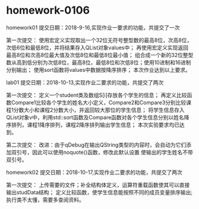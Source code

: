 # homework-0106
homework01    提交日期：2018-9-16,实现作业一要求的功能，共提交了一次

第一次提交：
使用宏定义实现取出一个32位无符号整型数的最高8位，次高8位，次低6位和最低8位，并将结果存入QList<qint8>对象values中；
再使用宏定义实现返回最高8位和次高8位最大值及次低8位和最低8位最小值；
组合成一个新的32位整型数从高到低分别为次低8位，最高8位，最低8位和次低8位；使用10进制和16进制分别输出；
使用sort函数将values中数据按降序排序；
本次作业达到以上要求。
  

lab01  提交日期：2018-10-13,实现作业二要求的功能，共提交了两次

第一次提交：
定义一个student类及数组S[i]存放各个学生的信息；
再定义比较函数Compare1比较各个学生的姓名大小定义，Compare2和Compare3分别比较课程1分数大小和课程2分数大小，并返回较大那位的学生信息；
将学生信息存入QList<student>对象v中，利用std::sort函数及Compare函数对各个学生信息分别以姓名降序排列，课程1降序排列，课程2降序排列输出学生信息；
本次实验要求均已达到。

第二次提交：
改进：由于qDebug在输出QString类型的内容时，会自动为它们添加双引号，因此可以使用noquote()函数，修改此默认设置
使输出的学生姓名不带双引号。


homework02 提交日期：2018-10-17,实现作业二要求的功能，共提交了两次

第一次提交：
上传需要的文件；补全结构体定义，运算符重载函数使其可以直接输出studData结构；
定义比较函数，使学生信息能按照不同的成员变量排序输出;
执行类不太懂，需要多查阅资料。
